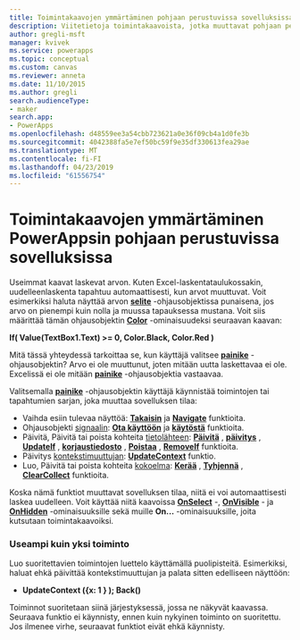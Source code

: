 ```yaml
---
title: Toimintakaavojen ymmärtäminen pohjaan perustuvissa sovelluksissa | Microsoft Docs
description: Viitetietoja toimintakaavoista, jotka muuttavat pohjaan perustuvan sovelluksen tilan PowerAppsissa
author: gregli-msft
manager: kvivek
ms.service: powerapps
ms.topic: conceptual
ms.custom: canvas
ms.reviewer: anneta
ms.date: 11/10/2015
ms.author: gregli
search.audienceType:
- maker
search.app:
- PowerApps
ms.openlocfilehash: d48559ee3a54cbb723621a0e36f09cb4a1d0fe3b
ms.sourcegitcommit: 4042388fa5e7ef50bc59f9e35df330613fea29ae
ms.translationtype: MT
ms.contentlocale: fi-FI
ms.lasthandoff: 04/23/2019
ms.locfileid: "61556754"
---
```

# <a name="understand-behavior-formulas-for-canvas-apps-in-powerapps"></a>Toimintakaavojen ymmärtäminen PowerAppsin pohjaan perustuvissa sovelluksissa

Useimmat kaavat laskevat arvon.  Kuten Excel-laskentataulukossakin, uudelleenlaskenta tapahtuu automaattisesti, kun arvot muuttuvat.  Voit esimerkiksi haluta näyttää arvon **[selite](controls/control-text-box.md)** -ohjausobjektissa punaisena, jos arvo on pienempi kuin nolla ja muussa tapauksessa mustana. Voit siis määrittää tämän ohjausobjektin **[Color](controls/properties-color-border.md)** -ominaisuudeksi seuraavan kaavan:

**If( Value(TextBox1.Text) >= 0, Color.Black, Color.Red )**

Mitä tässä yhteydessä tarkoittaa se, kun käyttäjä valitsee **[painike](controls/control-button.md)** -ohjausobjektin?  Arvo ei ole muuttunut, joten mitään uutta laskettavaa ei ole. Excelissä ei ole mitään **[painike](controls/control-button.md)** -ohjausobjektia vastaavaa.  

Valitsemalla **[painike](controls/control-button.md)** -ohjausobjektin käyttäjä käynnistää toimintojen tai tapahtumien sarjan, joka muuttaa sovelluksen tilaa:

* Vaihda esiin tulevaa näyttöä: **[Takaisin](functions/function-navigate.md)**  ja **[Navigate](functions/function-navigate.md)** funktioita.
* Ohjausobjekti [signaalin](functions/signals.md): **[Ota käyttöön](functions/function-enable-disable.md)**  ja **[käytöstä](functions/function-enable-disable.md)** funktioita.
* Päivitä, Päivitä tai poista kohteita [tietolähteen](working-with-data-sources.md): **[Päivitä](functions/function-refresh.md)** ,  **[päivitys](functions/function-update-updateif.md)** ,  **[UpdateIf](functions/function-update-updateif.md)** , **[korjaustiedosto](functions/function-patch.md)** ,  **[Poistaa](functions/function-remove-removeif.md)** , **[RemoveIf](functions/function-remove-removeif.md)** funktioita.
* Päivitys [kontekstimuuttujan](working-with-variables.md#use-a-context-variable):  **[UpdateContext](functions/function-updatecontext.md)**  funktio.
* Luo, Päivitä tai poista kohteita [kokoelma](working-with-data-sources.md#collections):  **[Kerää](functions/function-clear-collect-clearcollect.md)** ,  **[Tyhjennä](functions/function-clear-collect-clearcollect.md)** , **[ClearCollect](functions/function-clear-collect-clearcollect.md)** funktioita.

Koska nämä funktiot muuttavat sovelluksen tilaa, niitä ei voi automaattisesti laskea uudelleen. Voit käyttää niitä kaavoissa **[OnSelect](controls/properties-core.md)** -, **[OnVisible](controls/control-screen.md)** - ja **[OnHidden](controls/control-screen.md)** -ominaisuuksille sekä muille **On...** -ominaisuuksille, joita kutsutaan toimintakaavoiksi.

### <a name="more-than-one-action"></a>Useampi kuin yksi toiminto
Luo suoritettavien toimintojen luettelo käyttämällä puolipisteitä. Esimerkiksi, haluat ehkä päivittää kontekstimuuttujan ja palata sitten edelliseen näyttöön:

* **UpdateContext ({x: 1 } ); Back()**

Toiminnot suoritetaan siinä järjestyksessä, jossa ne näkyvät kaavassa.  Seuraava funktio ei käynnisty, ennen kuin nykyinen toiminto on suoritettu. Jos ilmenee virhe, seuraavat funktiot eivät ehkä käynnisty.

